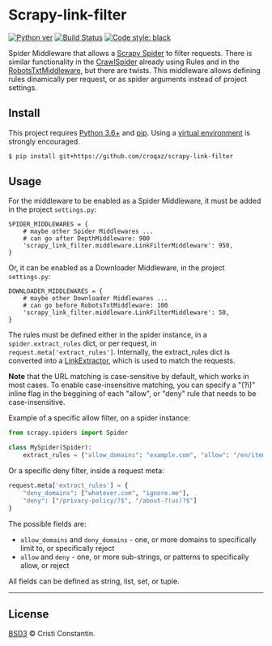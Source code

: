 # Scrapy-link-filter

  [![Python ver][python-image]][python-url]
  [![Build Status][build-image]][build-url]
  [![Code style: black](https://img.shields.io/badge/code%20style-black-000000.svg)](https://github.com/ambv/black)

Spider Middleware that allows a [Scrapy Spider](https://scrapy.readthedocs.io/en/latest/topics/spiders.html) to filter requests.
There is similar functionality in the [CrawlSpider](https://scrapy.readthedocs.io/en/latest/topics/spiders.html#crawlspider) already using Rules and in the [RobotsTxtMiddleware](https://scrapy.readthedocs.io/en/latest/topics/downloader-middleware.html#module-scrapy.downloadermiddlewares.robotstxt), but there are twists.
This middleware allows defining rules dinamically per request, or as spider arguments instead of project settings.


## Install

This project requires [Python 3.6+](https://www.python.org/) and [pip](https://pip.pypa.io/). Using a [virtual environment](https://virtualenv.pypa.io/) is strongly encouraged.

```sh
$ pip install git+https://github.com/croqaz/scrapy-link-filter
```


## Usage

For the middleware to be enabled as a Spider Middleware, it must be added in the project `settings.py`:

```
SPIDER_MIDDLEWARES = {
    # maybe other Spider Middlewares ...
    # can go after DepthMiddleware: 900
    'scrapy_link_filter.middleware.LinkFilterMiddleware': 950,
}
```

Or, it can be enabled as a Downloader Middleware, in the project `settings.py`:

```
DOWNLOADER_MIDDLEWARES = {
    # maybe other Downloader Middlewares ...
    # can go before RobotsTxtMiddleware: 100
    'scrapy_link_filter.middleware.LinkFilterMiddleware': 50,
}
```

The rules must be defined either in the spider instance, in a `spider.extract_rules` dict, or per request, in `request.meta['extract_rules']`.
Internally, the extract_rules dict is converted into a [LinkExtractor](https://docs.scrapy.org/en/latest/topics/link-extractors.html), which is used to match the requests.

**Note** that the URL matching is case-sensitive by default, which works in most cases. To enable case-insensitive matching, you can specify a "(?i)" inline flag in the beggining of each "allow", or "deny" rule that needs to be case-insensitive.


Example of a specific allow filter, on a spider instance:

```py
from scrapy.spiders import Spider

class MySpider(Spider):
    extract_rules = {"allow_domains": "example.com", "allow": "/en/items/"}
```

Or a specific deny filter, inside a request meta:

```py
request.meta['extract_rules'] = {
    "deny_domains": ["whatever.com", "ignore.me"],
    "deny": ["/privacy-policy/?$", "/about-?(us)?$"]
}
```

The possible fields are:
* `allow_domains` and `deny_domains` - one, or more domains to specifically limit to, or specifically reject
* `allow` and `deny` - one, or more sub-strings, or patterns to specifically allow, or reject

All fields can be defined as string, list, set, or tuple.

-----

## License

[BSD3](LICENSE) © Cristi Constantin.


[build-image]: https://github.com/croqaz/scrapy-link-filter/workflows/Python/badge.svg
[build-url]: https://github.com/croqaz/scrapy-link-filter/actions
[python-image]: https://img.shields.io/badge/Python-3.6-blue.svg
[python-url]: https://python.org
